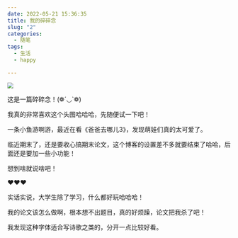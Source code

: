 ```yaml
---
date: 2022-05-21 15:36:35
title: 我的碎碎念
slug: "2"
categories:
  - 随笔
tags:
  - 生活
  - happy

---
```


<img src="https://blog.wangyunzi.com/article/%E7%AC%AC%E4%B8%80%E7%AF%87%E6%96%87%E7%AB%A0.jpg" style="zoom:80%;" />

这是一篇碎碎念！(❁´◡`❁)

我真的非常喜欢这个头图哈哈哈，先随便试一下吧！

一条小鱼游啊游，最近在看《爸爸去哪儿3》，发现萌娃们真的太可爱了。

临近期末了，还是要收心搞期末论文，这个博客的设置差不多就要结束了哈哈，后面还是要加一些小功能！

想到啥就说啥吧！

❤️❤️❤️

实话实说，大学生除了学习，什么都好玩哈哈哈！

我的论文该怎么做啊，根本想不出题目，真的好烦躁，论文把我杀了吧！

我发现这种字体适合写诗歌之类的，分开一点比较好看。



